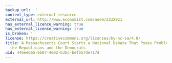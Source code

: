 ```yaml
---
backup_url: ''
content_type: external-resource
external_url: http://www.economist.com/node/2232921
has_external_licence_warning: true
has_external_license_warning: true
is_broken: ''
license: https://creativecommons.org/licenses/by-nc-sa/4.0/
title: A Massachusetts Court Starts a National Debate That Poses Problems for Both
  the Republicans and the Democrats
uid: 446ee665-eb07-4e02-b3bc-befb57de717d
---
```

